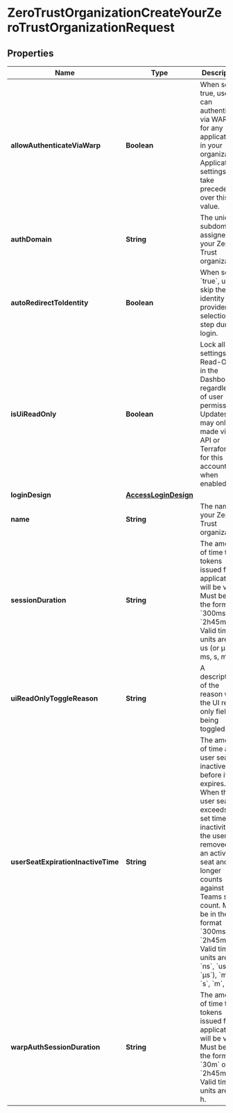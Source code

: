 

# ZeroTrustOrganizationCreateYourZeroTrustOrganizationRequest


## Properties

| Name | Type | Description | Notes |
|------------ | ------------- | ------------- | -------------|
|**allowAuthenticateViaWarp** | **Boolean** | When set to true, users can authenticate via WARP for any application in your organization. Application settings will take precedence over this value. |  [optional] |
|**authDomain** | **String** | The unique subdomain assigned to your Zero Trust organization. |  |
|**autoRedirectToIdentity** | **Boolean** | When set to &#x60;true&#x60;, users skip the identity provider selection step during login. |  [optional] |
|**isUiReadOnly** | **Boolean** | Lock all settings as Read-Only in the Dashboard, regardless of user permission. Updates may only be made via the API or Terraform for this account when enabled. |  [optional] |
|**loginDesign** | [**AccessLoginDesign**](AccessLoginDesign.md) |  |  [optional] |
|**name** | **String** | The name of your Zero Trust organization. |  |
|**sessionDuration** | **String** | The amount of time that tokens issued for applications will be valid. Must be in the format &#x60;300ms&#x60; or &#x60;2h45m&#x60;. Valid time units are: ns, us (or µs), ms, s, m, h. |  [optional] |
|**uiReadOnlyToggleReason** | **String** | A description of the reason why the UI read only field is being toggled. |  [optional] |
|**userSeatExpirationInactiveTime** | **String** | The amount of time a user seat is inactive before it expires. When the user seat exceeds the set time of inactivity, the user is removed as an active seat and no longer counts against your Teams seat count. Must be in the format &#x60;300ms&#x60; or &#x60;2h45m&#x60;. Valid time units are: &#x60;ns&#x60;, &#x60;us&#x60; (or &#x60;µs&#x60;), &#x60;ms&#x60;, &#x60;s&#x60;, &#x60;m&#x60;, &#x60;h&#x60;. |  [optional] |
|**warpAuthSessionDuration** | **String** | The amount of time that tokens issued for applications will be valid. Must be in the format &#x60;30m&#x60; or &#x60;2h45m&#x60;. Valid time units are: m, h. |  [optional] |



